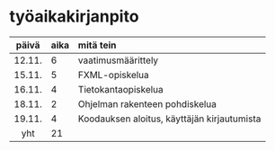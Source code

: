 # työaikakirjanpito

| päivä | aika | mitä tein
|:-----:|:---- |:---------
| 12.11.| 6    | vaatimusmäärittely
| 15.11.| 5    | FXML-opiskelua
| 16.11.| 4    | Tietokantaopiskelua
| 18.11.| 2    | Ohjelman rakenteen pohdiskelua
| 19.11.| 4    | Koodauksen aloitus, käyttäjän kirjautumista
| yht   | 21   |
